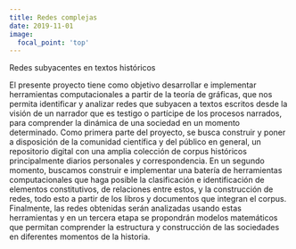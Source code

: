 ```yaml
---
title: Redes complejas
date: 2019-11-01
image:
  focal_point: 'top'
---
```


Redes subyacentes en textos históricos

<!--more-->

El presente proyecto tiene como objetivo desarrollar e implementar herramientas computacionales a partir de la teoría de gráficas, que nos permita identificar y analizar redes que subyacen a textos escritos desde la visión de un narrador que es testigo o partícipe de los procesos narrados, para comprender la dinámica de una sociedad en un momento determinado. 
Como primera parte del proyecto, se busca construir y poner a disposición de la comunidad científica y del público en general, un repositorio digital con una amplia colección de corpus históricos principalmente diarios personales y correspondencia.
En un segundo momento, buscamos construir e implementar una batería de herramientas computacionales que haga posible la clasificación e identificación de elementos constitutivos, de relaciones entre estos, y la construcción de redes, todo esto a partir de los libros y documentos que integran el corpus. Finalmente, las redes obtenidas serán analizadas usando estas herramientas y en un tercera etapa se propondrán modelos matemáticos que permitan comprender la estructura y construcción de las sociedades en diferentes momentos de la historia.
